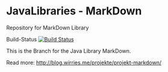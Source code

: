# JavaLibraries - MarkDown
Repository for MarkDown Library

Build-Status [![Build Status](https://travis-ci.org/denisw160/JavaLibraries.svg?branch=markdown)](https://travis-ci.org/denisw/JavaLibraries)

This is the Branch for the Java Library MarkDown.

Read more: http://blog.wirries.me/projekte/projekt-markdown/
